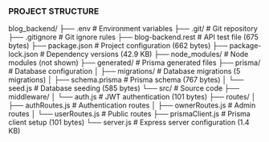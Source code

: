 ### PROJECT STRUCTURE

blog_backend/
├── .env               # Environment variables
├── .git/              # Git repository
├── .gitignore         # Git ignore rules
├── blog-backend.rest  # API test file (675 bytes)
├── package.json       # Project configuration (662 bytes)
├── package-lock.json  # Dependency versions (42.9 KB)
├── node_modules/      # Node modules (not shown)
├── generated/         # Prisma generated files
├── prisma/                 # Database configuration
│   ├── migrations/         # Database migrations (5 migrations)
│   ├── schema.prisma       # Prisma schema (767 bytes)
│   └── seed.js             # Database seeding (585 bytes)
└── src/                    # Source code
    ├── middleware/
    │   └── auth.js             # JWT authentication (101 bytes)
    ├── routes/
    │   ├── authRoutes.js       # Authentication routes
    │   ├── ownerRoutes.js      # Admin routes
    │   └── userRoutes.js       # Public routes
    ├── prismaClient.js     # Prisma client setup (101 bytes)
    └── server.js           # Express server configuration (1.4 KB)